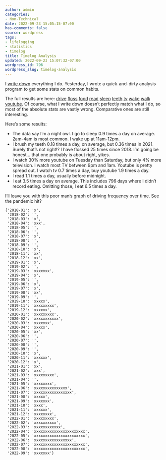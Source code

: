 ```yaml
---
author: admin
categories:
- Non-Technical
date: 2022-09-23 15:05:15-07:00
has-comments: false
source: wordpress
tags:
- lifelogging
- statistics
- timelog
title: Timelog Analysis
updated: 2022-09-23 15:07:32-07:00
wordpress_id: 796
wordpress_slug: timelog-analysis
---
```

I [write down](https://blog.za3k.com/life-logging-in-2019/) everything I do. Yesterday, I wrote a quick-and-dirty analysis program to get some stats on common habits.

The full results are here: [d](https://za3k.com/archive/timelog-analysis/drive.txt)[r](https://za3k.com/archive/timelog-analysis/drive.txt)[ive](https://za3k.com/archive/timelog-analysis/drive.txt) [floss](https://za3k.com/archive/timelog-analysis/floss.txt) [food](https://za3k.com/archive/timelog-analysis/food.txt) [read](https://za3k.com/archive/timelog-analysis/read.txt) [sleep](https://za3k.com/archive/timelog-analysis/sleep.txt) [teeth](https://za3k.com/archive/timelog-analysis/teeth.txt) [tv](https://za3k.com/archive/timelog-analysis/tv.txt) [wake](https://za3k.com/archive/timelog-analysis/wake.txt) [walk](https://za3k.com/archive/timelog-analysis/walk.txt) [youtube](https://za3k.com/archive/timelog-analysis/youtube.txt). Of course, what I write down doesn’t perfectly match what I do, so most of the absolute stats are vastly wrong. Comparative ones are still interesting.

Here’s some results:

-   The data say I’m a night owl. I go to sleep 0.9 times a day on average. 2am-4am is most common. I wake up at 11am-12pm.
-   I brush my teeth 0.18 times a day, on average, but 0.36 times in 2021. Surely that’s not right!? I have flossed 25 times since 2018. I’m going be honest… that one probably is about right, yikes.
-   I watch 30% more youtube on Tuesday than Saturday, but only 4% more television. I watch most TV between 9pm and 1am. Youtube is pretty spread out. I watch tv 0.7 times a day, buy youtube 1.9 times a day.
-   I read 1.1 times a day, usually before midnight.
-   I eat 3.5 times a day on average. This includes 796 days where I didn’t record eating. Omitting those, I eat 6.5 times a day.

I’ll leave you with this poor man’s graph of driving frequency over time. See the pandemic hit?

```
{'2018-01': 'x',
 '2018-02': '',
 '2018-03': 'x',
 '2018-04': 'xxx',
 '2018-05': '',
 '2018-06': '',
 '2018-07': 'x',
 '2018-08': '',
 '2018-09': '',
 '2018-10': 'x',
 '2018-11': 'xx',
 '2018-12': 'xx',
 '2019-01': 'x',
 '2019-02': '',
 '2019-03': 'xxxxxxx',
 '2019-04': 'x',
 '2019-05': '',
 '2019-06': 'x',
 '2019-07': 'x',
 '2019-08': 'xx',
 '2019-09': '',
 '2019-10': 'xxxxx',
 '2019-11': 'xxxxxxxxx',
 '2019-12': 'xxxxxx',
 '2020-01': 'xxxxxxxxx',
 '2020-02': 'xxxxxxxxxxx',
 '2020-03': 'xxxxxxx',
 '2020-04': 'xxxxx',
 '2020-05': 'xx',
 '2020-06': '',
 '2020-07': '',
 '2020-08': '',
 '2020-09': '',
 '2020-10': 'x',
 '2020-11': 'xxxxxx',
 '2020-12': 'x',
 '2021-01': 'xx',
 '2021-02': 'xxx',
 '2021-03': 'xxxxxxxxx',
 '2021-04': '',
 '2021-05': 'xxxxxxxx',
 '2021-06': 'xxxxxxxxxxxxxxx',
 '2021-07': 'xxxxxxxxxxxxxxxxx',
 '2021-08': 'xxxxx',
 '2021-09': 'xxxxxxx',
 '2021-10': 'xxxx',
 '2021-11': 'xxxxxx',
 '2021-12': 'xxxxxxxx',
 '2022-01': 'xxxxxxxxx',
 '2022-02': 'xxxxxxxxxx',
 '2022-03': 'xxxxxxxxxxxx',
 '2022-04': 'xxxxxxxxxxxxxxxxxxxxxxx',
 '2022-05': 'xxxxxxxxxxxxxxxxxxxxxxx',
 '2022-06': 'xxxxxxxxxxxxxxxxx',
 '2022-07': 'xxxxxxxxxxxxxxxxxxxxxxx',
 '2022-08': 'xxxxxxxxxxxxxxxxxxxxxxx',
 '2022-09': 'xxxxxxx'}
```
